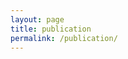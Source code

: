 ```yaml
---
layout: page
title: publication
permalink: /publication/
---
```


<br>
<script src="https://bibbase.org/show?bib=http://davimonteiro.github.io/references.bib&jsonp=1"></script>
